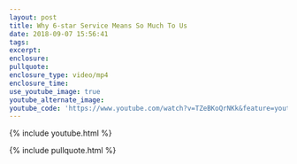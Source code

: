 ```yaml
---
layout: post
title: Why 6-star Service Means So Much To Us
date: 2018-09-07 15:56:41
tags:
excerpt:
enclosure:
pullquote:
enclosure_type: video/mp4
enclosure_time:
use_youtube_image: true
youtube_alternate_image:
youtube_code: 'https://www.youtube.com/watch?v=TZeBKoQrNKk&feature=youtu.be'
---
```


{% include youtube.html %}

{% include pullquote.html %}